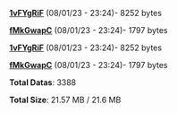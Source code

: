 [**1vFYgRiF**](/data/1vFYgRiF.txt) (08/01/23 - 23:24)- 8252 bytes

[**fMkGwapC**](/data/fMkGwapC.txt) (08/01/23 - 23:24)- 1797 bytes

[**1vFYgRiF**](/data/1vFYgRiF.txt) (08/01/23 - 23:24)- 8252 bytes

[**fMkGwapC**](/data/fMkGwapC.txt) (08/01/23 - 23:24)- 1797 bytes

**Total Datas**: 3388

**Total Size**: 21.57 MB / 21.6 MB